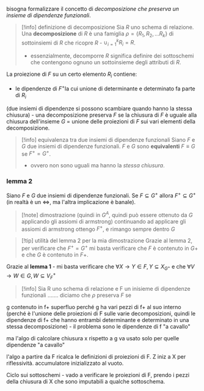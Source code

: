 bisogna formalizzare il concetto di *decomposizione che preserva un insieme di dipendenze funzionali*.

>[!info] definizione di decomposizione
>Sia $R$ uno schema di relazione. Una **decomposizione** di $R$ è una famiglia $\rho=\{ R_{1},R_{2},\dots R_{k}\}$ di sottoinsiemi di $R$ che ricopre $R$ - $\cup_{i=1}^kR_{i}=R$.
>- essenzialmente, decomporre $R$ significa definire dei sottoschemi che contengono ognuno un sottoinsieme degli attributi di $R$.

La proiezione di $F$ su un certo elemento $R_i$ contiene:
- le dipendenze di $F^+$la cui unione di determinante e determinato fa parte di $R_{i}$

(due insiemi di dipendenze si possono scambiare quando hanno la stessa chiusura) - una decomposizione preserva $F$ se la chiusura di $F$ è uguale alla chiusura dell'insieme $G$ = unione delle proiezioni di $F$ sui vari elementi della decomposizione.


>[!info] equivalenza tra due insiemi di dipendenze funzionali
>Siano $F$ e $G$ due insiemi di dipendenze funzionali. 
>$F$ e $G$ sono **equivalenti** $F\equiv G$ se $F^+=G^+$.
>- ovvero non sono uguali ma hanno la *stessa chiusura*.

### lemma 2
Siano $F$ e $G$ due insiemi di dipendenze funzionali. Se $F\subseteq G^+$ allora $F^+\subseteq G^+$ (in realtà è un $\iff$, ma l'altra implicazione è banale).

>[!note] dimostrazione
>(quindi in $G^A$, quindi può essere ottenuto da $G$ applicando gli assiomi di armstrong)
continuando ad applicare gli assiomi di armstrong ottengo $F^+$, e rimango sempre dentro $G$

> [!tip] utilità del lemma 2 per la mia dimostrazione
> Grazie al lemma 2, per verificare che $F^+=G^+$ mi basta verificare che $F$ è contenuto in $G+$ e che $G$ è contenuto in $F+$.

Grazie al **lemma 1** - mi basta verificare che $\forall X\to Y \in F,\, Y\subseteq X_{G^+}$ e che $\forall V\to W \in G,\, W\subseteq V^+_{F}$

>[!info] 
>Sia R uno schema di relazione e F un inisieme di dipendenze funzionali .......
>diciamo che $\rho\text{ preserva } F$ se


g contenuto in f+ superfluo perché g ha vari pezzi di f+ al suo interno (perché è l'unione delle proiezioni di F sulle varie decomposizioni, quindi le dipendenze di f+ che hanno entrambi determinante e determinato in una stessa decomposizione) - il problema sono le dipendenze di f "a cavallo"

ma l'algo di calcolare chiusura x rispetto a g va usato solo per quelle dipendenze "a cavallo"

l'algo a partire da F ricalca le definizioni di proiezioni di F.
Z iniz a X per riflessività.
accumulatore inizializzato al vuoto.

Ciclo sui sottoschemi - vado a verificare le proiezioni di F, prendo i pezzi della chiusura di X che sono imputabili a qualche sottoschema.